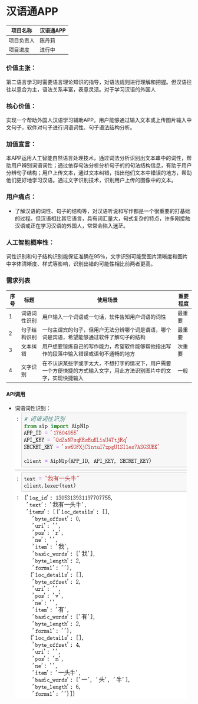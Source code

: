 # 汉语通APP
|  项目名称   |  汉语通APP |
| --- | --- |
| 项目负责人    |  陈丹莉   |
|  项目进度   |   进行中  |


### 价值主张：
第二语言学习时需要语言理论知识的指导，对语法规则进行理解和把握。但汉语往往以意合为主，语法关系丰富，表意灵活。对于学习汉语的外国人


### 核心价值： 
实现一个帮助外国人汉语学习辅助APP。用户能够通过输入文本或上传图片输入中文句子，软件对句子进行词语词性、句子语法结构分析。


### 加值宣言：
本APP运用人工智能自然语言处理技术，通过词法分析识别出文本串中的词性，帮助用户辨别词语词性；通过依存句法分析分析句子的的句法结构信息，有助于用户分辨句子结构；用户上传文本，通过文本纠错，指出他们文本中错误的地方，帮助他们更好地学习汉语。通过文字识别技术，识别用户上传的图像中的文本。

### 用户痛点：
- 了解汉语的词性、句子的结构等，对汉语听说和写作都是一个很重要的打基础的过程。但汉语相比其它语言，具有词汇量大，句式复杂的特点，许多刚接触汉语或正在学习汉语的外国人，常常会陷入迷茫。

### 人工智能概率性：
词性识别和句子结构识别能保证准确在95％，文字识别可能受图片清晰度和图片中字体清晰度、样式等影响，识别出错的可能性相比前两者更高。

### 需求列表
|   序号  |   标题  |  使用场景   |    重要程度 |
| --- | --- | --- | --- |
|   1  |   词语词性识别  | 用户输入一个词语或一句话，软件告知用户词语的词性  |   最重要  |
|   2  |   句子结构识别  |  一句主谓宾的句子，但用户无法分辨哪个词是谓语，哪个词是宾语，希望能够通过软件了解句子的结构   |  最重要   |
|   3  |  文本纠错   |  用户想要锻炼自己的写作能力，希望软件能够帮他指出写作的段落中输入错误或语句不通畅的地方   |  次重要   |
|   4  |  文字识别   |  在不认识某些字或字太大，不想打字的情况下，用户需要一个方便快捷的方式输入文字，用此方法识别图片中的文字，实现快捷输入   |  一般   | 
 
#### API调用
- 词语词性识别：
![词语词性识别](https://github.com/NFUNM004/API_ML_AI/blob/master/%E8%AF%8D%E8%AF%AD%E8%AF%8D%E6%80%A7%E8%AF%86%E5%88%AB.png "词语词性识别")
